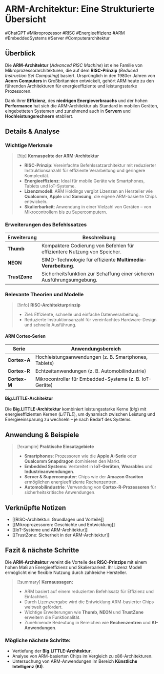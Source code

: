# ARM-Architektur: Eine Strukturierte Übersicht

#ChatGPT #Mikroprozessor #RISC #Energieeffizienz #ARM #EmbeddedSystems #Server #Computerarchitektur

## Überblick

Die **ARM-Architektur** (_Advanced RISC Machine_) ist eine Familie von Mikroprozessorarchitekturen, die auf dem **RISC-Prinzip** (_Reduced Instruction Set Computing_) basiert. Ursprünglich in den 1980er Jahren von **Acorn Computers** in Großbritannien entwickelt, gehört ARM heute zu den führenden Architekturen für energieeffiziente und leistungsstarke Prozessoren.

Dank ihrer **Effizienz**, des **niedrigen Energieverbrauchs** und der hohen **Performance** hat sich die ARM-Architektur als Standard in mobilen Geräten, eingebetteten Systemen und zunehmend auch in **Servern** und **Hochleistungsrechnern** etabliert.

## Details & Analyse

### Wichtige Merkmale

> [!tip] **Kernaspekte der ARM-Architektur**
> 
> - **RISC-Prinzip**: Vereinfachte Befehlssatzarchitektur mit reduzierter Instruktionsanzahl für effiziente Verarbeitung und geringere Komplexität.
> - **Energieeffizienz**: Ideal für mobile Geräte wie Smartphones, Tablets und IoT-Systeme.
> - **Lizenzmodell**: ARM Holdings vergibt Lizenzen an Hersteller wie **Qualcomm**, **Apple** und **Samsung**, die eigene ARM-basierte Chips entwickeln.
> - **Skalierbarkeit**: Anwendung in einer Vielzahl von Geräten – von Mikrocontrollern bis zu Supercomputern.

### Erweiterungen des Befehlssatzes

|**Erweiterung**|**Beschreibung**|
|---|---|
|**Thumb**|Kompaktere Codierung von Befehlen für effizientere Nutzung von Speicher.|
|**NEON**|SIMD-Technologie für effiziente **Multimedia-Verarbeitung**.|
|**TrustZone**|Sicherheitsfunktion zur Schaffung einer sicheren Ausführungsumgebung.|

### Relevante Theorien und Modelle

> [!info] **RISC-Architekturprinzip**
> 
> - Ziel: Effiziente, schnelle und einfache Datenverarbeitung.
> - Reduzierte Instruktionsanzahl für vereinfachtes Hardware-Design und schnelle Ausführung.

#### ARM Cortex-Serien

|**Serie**|**Anwendungsbereich**|
|---|---|
|**Cortex-A**|Hochleistungsanwendungen (z. B. Smartphones, Tablets)|
|**Cortex-R**|Echtzeitanwendungen (z. B. Automobilindustrie)|
|**Cortex-M**|Mikrocontroller für Embedded-Systeme (z. B. IoT-Geräte)|

#### Big.LITTLE-Architektur

Die **Big.LITTLE-Architektur** kombiniert leistungsstarke Kerne (_big_) mit energieeffizienten Kernen (_LITTLE_), um dynamisch zwischen Leistung und Energieeinsparung zu wechseln – je nach Bedarf des Systems.

## Anwendung & Beispiele

> [!example] **Praktische Einsatzgebiete**
> 
> - **Smartphones**: Prozessoren wie die **Apple A-Serie** oder **Qualcomm Snapdragon** dominieren den Markt.
> - **Embedded Systems**: Verbreitet in **IoT-Geräten**, **Wearables** und **Industrieanwendungen**.
> - **Server & Supercomputer**: Chips wie der **Amazon Graviton** ermöglichen energieeffiziente Rechenzentren.
> - **Automobilindustrie**: Verwendung von **Cortex-R-Prozessoren** für sicherheitskritische Anwendungen.

## Verknüpfte Notizen

- [[RISC-Architektur: Grundlagen und Vorteile]]
- [[Mikroprozessoren: Geschichte und Entwicklung]]
- [[IoT-Systeme und ARM-Architektur]]
- [[TrustZone: Sicherheit in der ARM-Architektur]]

## Fazit & nächste Schritte

Die **ARM-Architektur** vereint die Vorteile des **RISC-Prinzips** mit einem hohen Maß an Energieeffizienz und Skalierbarkeit. Ihr Lizenz Modell ermöglicht eine flexible Nutzung durch zahlreiche Hersteller.

> [!summary] **Kernaussagen:**
> 
> - ARM basiert auf einem reduzierten Befehlssatz für Effizienz und Einfachheit.
> - Durch Lizenzvergabe wird die Entwicklung ARM-basierter Chips weltweit gefördert.
> - Wichtige Erweiterungen wie **Thumb**, **NEON** und **TrustZone** erweitern die Funktionalität.
> - Zunehmende Bedeutung in Bereichen wie **Rechenzentren** und **KI-Anwendungen**.

### Mögliche nächste Schritte:

- Vertiefung der **Big.LITTLE-Architektur**.
- Analyse von ARM-basierten Chips im Vergleich zu x86-Architekturen.
- Untersuchung von ARM-Anwendungen im Bereich **Künstliche Intelligenz (KI)**.